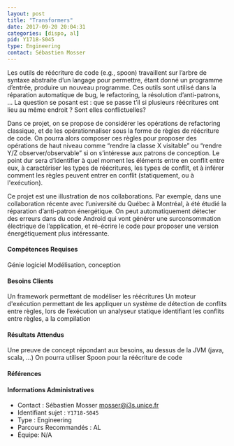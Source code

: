 ```yaml
---
layout: post
title: "Transformers"
date: 2017-09-20 20:04:31
categories: [dispo, al]
pid: Y1718-S045
type: Engineering
contact: Sébastien Mosser
---
```

       
Les outils de réécriture de code (e.g., spoon) travaillent sur l’arbre de syntaxe abstraite d’un langage pour permettre, étant donné un programme d’entrée, produire un nouveau programme. Ces outils sont utilisé dans la réparation automatique de bug, le refactoring, la résolution d’anti-patrons, … La question se posant est : que se passe t’il si plusieurs réécritures ont lieu au même endroit ? Sont elles conflictuelles?

Dans ce projet, on se propose de considérer les opérations de refactoring classique, et de les opérationnaliser sous la forme de règles de réécriture de code. On pourra alors composer ces règles pour proposer des opérations de haut niveau comme “rendre la classe X visitable” ou “rendre Y/Z observer/observable” si on s’intéresse aux patrons de conception. Le point dur sera d’identifier à quel moment les éléments entre en conflit entre eux, à caractériser les types de réécritures, les types de conflit, et à inférer comment les règles peuvent entrer en conflit (statiquement, ou à l'exécution).

Ce projet est une illustration de nos collaborations. Par exemple, dans une collaboration récente avec l’université du Québec à Montréal, à été étudié la réparation d’anti-patron énergétique. On peut automatiquement détecter des erreurs dans du code Android qui vont générer une surconsommation électrique de l’application, et ré-écrire le code pour proposer une version énergétiquement plus intéressante.  


#### Compétences Requises
Génie logiciel
Modélisation, conception



     

#### Besoins Clients
Un framework permettant de modéliser les réécritures
Un moteur d'exécution permettant de les appliquer
un système de détection de conflits entre règles, lors de l’exécution
un analyseur statique identifiant les conflits entre règles, a la compilation

#### Résultats Attendus
Une preuve de concept répondant aux besoins, au dessus de la JVM (java, scala, …)
On pourra utiliser Spoon pour la réécriture de code

#### Références



#### Informations Administratives
  * Contact : Sébastien Mosser <mosser@i3s.unice.fr>
  * Identifiant sujet : `Y1718-S045`
  * Type : Engineering
  * Parcours Recommandés : AL
  * Équipe: N/A

     